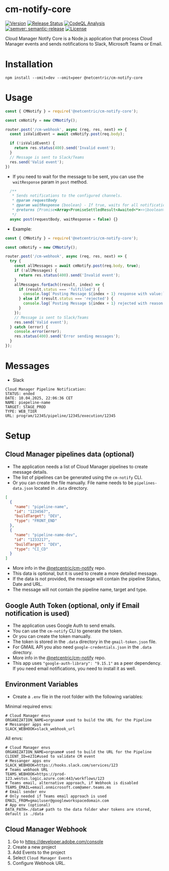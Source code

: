 # cm-notify-core
[![Version](https://img.shields.io/npm/v/@netcentric/cm-notify-core.svg)](https://npmjs.org/package/@netcentric/cm-notify-core)
[![Release Status](https://github.com/Netcentric/cm-notify-core/actions/workflows/release.yml/badge.svg)](https://github.com/Netcentric/cm-notify-core/actions/workflows/release.yml)
[![CodeQL Analysis](https://github.com/netcentric/cm-notify-core/workflows/CodeQL/badge.svg?branch=main)](https://github.com/netcentric/cm-notify-core/actions)
[![semver: semantic-release](https://img.shields.io/badge/semver-semantic--release-blue.svg)](https://github.com/semantic-release/semantic-release)
[![License](https://img.shields.io/badge/License-Apache%202.0-blue.svg)](https://opensource.org/licenses/Apache-2.0)

Cloud Manager Notify Core is a Node.js application that process Cloud Manager events and sends notifications to Slack, Microsoft Teams or Email.

# Installation
```
npm install --omit=dev --omit=peer @netcentric/cm-notify-core
```

# Usage

```javascript
const { CMNotify } = require('@netcentric/cm-notify-core');

const cmNotify = new CMNotify();

router.post('/cm-webhook', async (req, res, next) => {
  const isValidEvent = await cmNotify.post(req.body);

  if (!isValidEvent) {
    return res.status(400).send('Invalid event');
  }
  // Message is sent to Slack/Teams
  res.send('Valid event');
})
```
 - If you need to wait for the message to be sent, you can use the `waitResponse` param in `post` method.
```javascript
  /**
   * Sends notifications to the configured channels.
   * @param requestBody
   * @param waitResponse {boolean} - If true, waits for all notifications to be settled before returning.
   * @returns {Promise<Array<PromiseSettledResult<Awaited<*>>>|boolean>}
   */
  async post(requestBody, waitResponse = false) {}
```
- Example:
```javascript
const { CMNotify } = require('@netcentric/cm-notify-core');

const cmNotify = new CMNotify();

router.post('/cm-webhook', async (req, res, next) => {
  try {
    const allMessages = await cmNotify.post(req.body, true);
    if (!allMessages) {
      return res.status(400).send('Invalid event');
    }
    allMessages.forEach((result, index) => {
      if (result.status === 'fulfilled') {
        console.log(`Posting Message ${index + 1} response with value:`, result.value);
      } else if (result.status === 'rejected') {
        console.log(`Posting Message ${index + 1} rejected with reason:`, result.reason);
      }
    });
    // Message is sent to Slack/Teams
    res.send('Valid event');
  } catch (error) {
    console.error(error);
    res.status(400).send('Error sending messages');
  }
});
```
# Messages
- Slack
```
Cloud Manager Pipeline Notification:
STATUS: ended
DATE: 10.04.2025, 22:06:36 CET
NAME: piepeline-name
TARGET: STAGE_PROD
TYPE: WEB_TIER
URL: program/12345/pipeline/12345/execution/12345
```

# Setup

## Cloud Manager pipelines data (optional)

- The application needs a list of Cloud Manager pipelines to create message details.
- The list of pipelines can be generated using the `cm-notify` CLI.
- Or you can create the file manually. File name needs to be `pipelines-data.json` located in `.data` directory.
```json
[
  {
    "name": "pipeline-name",
    "id": "1234567",
    "buildTarget": "DEV",
    "type": "FRONT_END"
  },
  {
    "name": "pipeline-name-dev",
    "id": "1233217",
    "buildTarget": "DEV",
    "type": "CI_CD"
  }
]
```
- More info in the [@netcentric/cm-notify](https://github.com/netcentric/cm-notify/docs/setup/ADOBE.md) repo.
- This data is optional, but it is used to create a more detailed message.
- If the data is not provided, the message will contain the pipeline Status, Date and URL.
- The message will not contain the pipeline name, target and type.

## Google Auth Token (optional, only if Email notification is used)

- The application uses Google Auth to send emails.
- You can use the `cm-notify` CLI to generate the token.
- Or you can create the token manually. 
- The token is stored in the `.data` directory in the `gmail-token.json` file.
- For GMAIL API you also need `google-credentials.json` in the `.data` directory.
- More info in the [@netcentric/cm-notify](https://github.com/netcentric/cm-notify/docs/setup/GMAIL.md) repo.
- This app uses `"google-auth-library": "9.15.1"` as a peer dependency. If you need email notifications, you need to install it as well.

## Environment Variables
- Create a `.env` file in the root folder with the following variables:

Minimal required envs:
```
# Cloud Manager envs
ORGANIZATION_NAME=orgname# used to build the URL for the Pipeline
# Messanger apps env
SLACK_WEBHOOK=slack_webhook_url
```
All envs:
```
# Cloud Manager envs
ORGANIZATION_NAME=orgname# used to build the URL for the Pipeline
CLIENT_ID=e231#used to validate CM event
# Messanger apps env
SLACK_WEBHOOK=https://hooks.slack.com/services/123
# Teams webhook URL
TEAMS_WEBHOOK=https://prod-123.westus.logic.azure.com:443/workflows/123
# Teams email, alternative approach, if Webhook is disabled
TEAMS_EMAIL=email.onmicrosoft.com@amer.teams.ms
# Email sender env
# Only needed if Teams email approach is used
EMAIL_FROM=gmailuser@googleworkspacedomain.com
# App env (optional)
DATA_PATH=./data# path to the data folder wher tokens are stored, default is ./data
```

## Cloud Manager Webhook

1. Go to https://developer.adobe.com/console
2. Create a new project
3. Add Events to the project
4. Select `Cloud Manager Events`
5. Configure Webhook URL.



